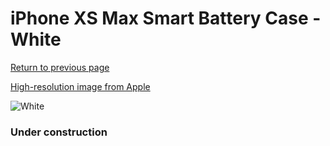 # iPhone XS Max Smart Battery Case - White

[Return to previous page](/iphone_x)

[High-resolution image from Apple](https://store.storeimages.cdn-apple.com/8756/as-images.apple.com/is/MRXR2?wid=4500&hei=4500&fmt=png)

<div style="width: 384px"><img src="/everysource/MRXR2.png" alt="White"></div>

### Under construction
